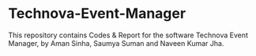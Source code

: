 # Technova-Event-Manager
This repository contains Codes & Report for the software Technova Event Manager, by Aman Sinha, Saumya Suman and Naveen Kumar Jha.
